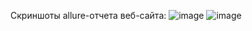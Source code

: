 Скриншоты allure-отчета веб-сайта:
![image](https://github.com/VsevolodYatsuk/testirovanieRUBIK.website-wpf/assets/130091517/50b98bf2-762b-4a7e-b17d-1782ec31ac79)
![image](https://github.com/VsevolodYatsuk/testirovanieRUBIK.website-wpf/assets/130091517/8480c0c2-28d2-4a3b-a6f1-9d30801e386f)
